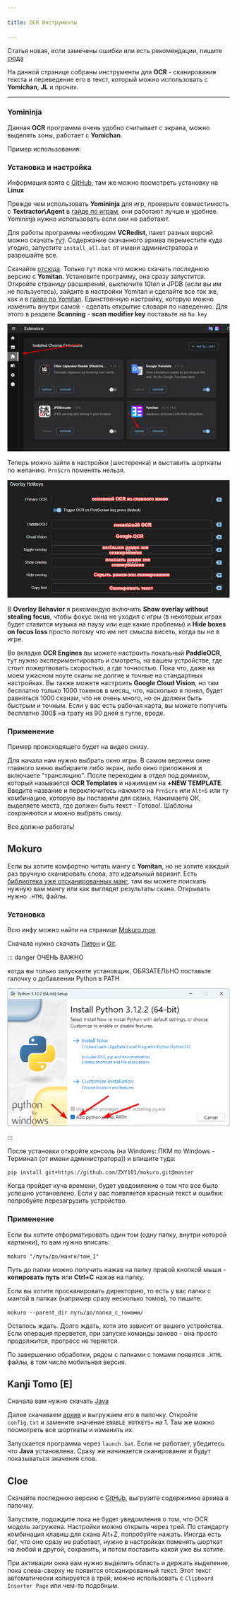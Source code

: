 ```yaml
---

title: OCR Инструменты

---
```

Статья новая, если замечены ошибки или есть рекомендации, пишите [сюда](https://t.me/neongooru)



На данной странице собраны инструменты для **OCR** - сканирования текста и переведение его в текст, который можно использовать с **Yomichan**, **JL** и прочих.


-----

 



### Yomininja 

Данная **OCR** программа очень удобно считывает с экрана, можно выделять зоны, работает с **Yomichan**.

Пример использования:

<VidStack src="/imgvid/yomininjademo.mp4" aspectRatio="4/3"/>

### Установка и настройка

Информация взята с [GitHub](https://github.com/matt-m-o/YomiNinja), там же можно посмотреть установку на **Linux**

Прежде чем использовать **Yomininja** для игр, проверьте совместимость c **Textractor\Agent** в [гайде по играм](vn.md), они работают лучше и удобнее. Yomininja нужно использовать если они не работают.

Для работы программы необходим **VCRedist**, пакет разных версий можно скачать [тут](https://www.techpowerup.com/download/visual-c-redistributable-runtime-package-all-in-one/). Содержание скачанного архива переместите куда угодно, запустите `install_all.bat` от имени администратора и разрешайте все.

Скачайте [отсюда](https://drive.google.com/file/d/12XHCGx9I9tKv6Nc-i4vU2-yP93kqh_t0/view?usp=sharing). Только тут пока что можно скачать последнюю версию с **Yomitan**. Установите программу, она сразу запустится. Откройте страницу расширений, выключите 10ten и JPDB (если вы им не пользуетесь), зайдите в настройки Yomitan и сделайте все так же, как и в [гайде по Yomitan](/yomichan.md). Единственную настройку, которую можно изменить внутри самой - сделать открытие словаря по наведению. Для этого в разделе **Scanning** - **scan modifier key** поставьте на `No key`

![](/imgvid/yomininja.png)

Теперь можно зайти в настройки (шестеренка) и выставить шорткаты по желанию. `PrnScrn` поменять нельзя.

![](/imgvid/yomininja2.png)

В **Overlay Behavior** я рекомендую включить **Show overlay without stealing focus**, чтобы фокус окна не уходил с игры (в некоторых играх будет ставится музыка на паузу или еще какие проблемы) и **Hide boxes on focus loss** просто потому что им нет смысла висеть, когда вы не в игре.

Во вкладке **OCR Engines** вы можете настроить локальный **PaddleOCR**, тут нужно экспериментировать и смотреть, на вашем устройстве, где стоит пожертвовать скоростью, а где точностью. Пока что, даже на моем ужасном ноуте сканы не долгие и точные на стандартных настройках. Вы также можете настроить **Google Cloud Vision**, но там бесплатно только 1000 токенов в месяц, что, насколько я понял, будет равняться 1000 сканам, что не очень много, но он должен быть быстрым и точным. Если у вас есть рабочая карта, вы можете получить бесплатно 300$ на трату на 90 дней в гугле, вроде. 

### Применение

Пример происходящего будет на видео снизу.

Для начала нам нужно выбрать окно игры. В самом верхнем окне главного меню выбираете либо экран, либо окно приложения и включаете "трансляцию". После переходим в отдел под домиком, который называется **OCR Templates** и нажимаем на **+NEW TEMPLATE**. Введите название и переключитесь нажмите на `PrnScrn` или `Alt+S` или ту комбинацию, которую вы поставили для скана. Нажимаете ОК, выделяете места, где должен быть текст - Готово!. Шаблоны сохраняются и можно выбрать снизу. 

<VidStack src="/imgvid/yomininja.mp4" aspectRatio="4/3"/>

Все должно работать!

## Mokuro

Если вы хотите комфортно читать мангу с **Yomitan**, но не хотите каждый раз вручную сканировать слова, это идеальный вариант. Есть [библиотека уже отсканированных манг](https://mokuro.moe/manga/`), там вы можете поискать нужную вам мангу или как выглядят результаты скана. Открывать нужно `.HTML` файлы.

### Установка

Всю инфу можно найти на странице [Mokuro.moe](https://mokuro.moe/)

Сначала нужно скачать [Питон](https://www.python.org/downloads/) и [Git](https://git-scm.com/downloads).

::: danger ОЧЕНЬ ВАЖНО

когда вы только запускаете установщик, ОБЯЗАТЕЛЬНО поставьте галочку о добавлении Python в PATH

![](/imgvid/python.png)

:::

После установки откройте консоль (на Windows: ПКМ по Windows - Терминал (от имени администратора)) и впишите туда:



```shell
pip install git+https://github.com/ZXY101/mokuro.git@master
```



Когда пройдет куча времени, будет уведомление о том что все было успешно установлено. Если у вас появляется красный текст и ошибки: попробуйте перезагрузить устройство.

### Применение

Если вы хотите отформатировать один том (одну папку, внутри которой картинки), то вам нужно вписать:

`mokuro "/путь/до/манги/том_1"`

Путь до папки можно получить нажав на папку правой кнопкой мыши - **копировать путь** или **Ctrl+C** нажав на папку.

Если вы хотите просканировать директорию, то есть у вас папки с мангой в папках (например сразу несколько томов), то пишите:

`mokuro --parent_dir путь/до/папка_с_томами/`

Осталось ждать. Долго ждать, хотя это зависит от вашего устройства. Если операция прервется, при запуске команды заново - она просто продолжится, прогресс не теряется.

По завершению обработки, рядом с папками с томами появятся `.HTML` файлы, в том числе мобильная версия. 

## Kanji Tomo **[E]**

Сначала вам нужно скачать [Java](https://www.java.com/download/ie_manual.jsp)

Далее скачиваем [архив](https://www.mediafire.com/file/6fkqkc07cn8xs63/KanjiTomo.zip/file) и выгружаем его в папочку. Откройте `config.txt` и замените значение `ENABLE_HOTKEYS=` на 1. Там же можно посмотреть все шорткаты и изменить их.

Запускается программа через `launch.bat`. Если не работает, убедитесь что **Java** установлена. Сразу же начинается сканирование и будут показываться значения слов. 

## Cloe 

Скачайте последнюю версию с [GitHub](https://github.com/blueaxis/Cloe/releases/tag/v2.0.0), выгрузите содержимое архива в папочку.

Запустите, подождите пока не будет уведомления о том, что OCR модель загружена. Настройки можно открыть через трей. По стандарту комбинация клавиш для скана Alt+Z, попробуйте нажать. Иногда есть баг, что оно сразу не работает, нужно в настройках поменять шорткат на любой и другой, сохранить, и потом поставить какой уже вы хотите. 

При активации окна вам нужно выделить область и держать выделение, пока слева-сверху не появится отсканированный текст. Этот текст автоматически копируется в трей, можно использовать с `Clipboard Inserter Page` или чем-то подобным. 



